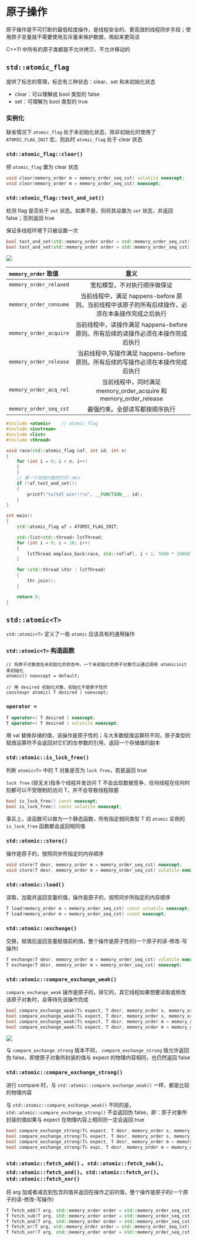 # 原子操作

原子操作是不可打断的最低粒度操作，是线程安全的、更高效的线程同步手段；使用原子变量就不需要使用互斥量来保护数据，用起来更简洁

C++11 中所有的原子类都是不允许拷贝、不允许移动的

## `std::atomic_flag`

提供了标志的管理，标志有三种状态：clear、set 和未初始化状态
- clear：可以理解成 bool 类型的 false
- set：可理解为 bool 类型的 true

### 实例化

缺省情况下 `atomic_flag` 处于未初始化状态，除非初始化时使用了 `ATOMIC_FLAG_INIT` 宏，则此时 `atomic_flag` 处于 clear 状态

### `std::atomic_flag::clear()`

把 `atomic_flag` 置为 clear 状态

```cpp
void clear(memory_order m = memory_order_seq_cst) volatile noexcept;
void clear(memory_order m = memory_order_seq_cst) noexcept;
```

### `std::atomic_flag::test_and_set()`

检测 flag 是否处于 `set` 状态。如果不是，则将其设置为 `set` 状态，并返回 false；否则返回 true

保证多线程环境下只被设置一次

```cpp
bool test_and_set(std::memory_order order = std::memory_order_seq_cst) volatile noexcept;
bool test_and_set(std::memory_order order = std::memory_order_seq_cst) noexcept;
```

![](../../Picture/Cpp/syntax/atomic/01.webp)

|`memory_order` 取值|意义|
|:-|:-:|
|`memory_order_relaxed`|宽松模型，不对执行顺序做保证|
|`memory_order_consume`|当前线程中，满足 happens-before 原则。当前线程中该原子的所有后续操作，必须在本条操作完成之后执行|
|`memory_order_acquire`|当前线程中，读操作满足 happens-before 原则。所有后续的读操作必须在本操作完成后执行|
|`memory_order_release`|当前线程中,写操作满足 happens-before 原则。所有后续的写操作必须在本操作完成后执行|
|`memory_order_acq_rel`|当前线程中，同时满足 memory_order_acquire 和memory_order_release|
|`memory_order_seq_cst`|最强约束。全部读写都按顺序执行|

```cpp
#include <atomic>    // atomic_flag
#include <iostream>  
#include <list>      
#include <thread>    

void race(std::atomic_flag &af, int id, int n) 
{
    for (int i = 0; i < n; i++) 
    {
    }
    // 第一个完成计数的打印：Win
    if (!af.test_and_set()) 
    {
        printf("%s[%d] win!!!\n", __FUNCTION__, id);
    }
}

int main() 
{
    std::atomic_flag af = ATOMIC_FLAG_INIT;

    std::list<std::thread> lstThread;
    for (int i = 0; i < 10; i++) 
    {
        lstThread.emplace_back(race, std::ref(af), i + 1, 5000 * 10000);
    }

    for (std::thread &thr : lstThread) 
    {
        thr.join();
    }

    return 0;
}
```

## `std::atomic<T>`

`std::atomic<T>` 定义了一些 `atomic` 应该具有的通用操作

### `std::atomic<T>` 构造函数

```
// 将原子对象放在未初始化的状态中。一个未初始化的原子对象可以通过调用 atomicinit 来初始化
atomic() noexcept = default;

// 用 desired 初始化对象，初始化不是原子性的
constexpr atomic( T desired ) noexcept;
```

### `operator =`

```cpp
T operator=( T desired ) noexcept; 
T operator=( T desired ) volatile noexcept;
```

用 val 替换存储的值，该操作是原子性的；与大多数赋值运算符不同，原子类型的赋值运算符不会返回对它们的左参数的引用，返回一个存储值的副本


### `std::atomic::is_lock_free()`

判断 `atomic<T>` 中的 T 对象是否为 `lock free`，若是返回 true

`lock free` (锁无关)指多个线程并发访问 T 不会出现数据竞争，任何线程在任何时刻都可以不受限制的访问 T，并不会导致线程阻塞

```cpp
bool is_lock_free() const noexcept;
bool is_lock_free() const volatile noexcept;
```

事实上，该函数可以做为一个静态函数，所有指定相同类型 T 的 `atomic` 实例的 `is_lock_free` 函数都会返回相同值

### `std::atomic::store()`

操作是原子的，按照同步所指定的内存顺序

```cpp
void store(T desr, memory_order m = memory_order_seq_cst) noexcept;
void store(T desr, memory_order m = memory_order_seq_cst) volatile noexcept;
```

### `std::atomic::load()`

读取，加载并返回变量的值，操作是原子的，按照同步所指定的内存顺序

```cpp
T load(memory_order m = memory_order_seq_cst) const volatile noexcept;
T load(memory_order m = memory_order_seq_cst) const noexcept;
```

### `std::atomic::exchange()`

交换，赋值后返回变量赋值前的值，整个操作是原子性的(一个原子的读-修改-写操作)

```cpp
T exchange(T desr, memory_order m = memory_order_seq_cst) volatile noexcept;
T exchange(T desr, memory_order m = memory_order_seq_cst) noexcept;
```

### `std::atomic::compare_exchange_weak()`

`compare_exchange_weak` 操作是原子的，排它的，其它线程如果想要读取或修改该原子对象时，会等待先该操作完成

```cpp
bool compare_exchange_weak(T& expect, T desr, memory_order s, memory_order f) volatile noexcept;
bool compare_exchange_weak(T& expect, T desr, memory_order s, memory_order f) noexcept;
bool compare_exchange_weak(T& expect, T desr, memory_order m = memory_order_seq_cst) volatile noexcept;
bool compare_exchange_weak(T& expect, T desr, memory_order m = memory_order_seq_cst) noexcept;
```

![](../../Picture/Cpp/syntax/atomic/02.webp)

与 `compare_exchange_strong` 版本不同， `compare_exchange_strong` 版允许返回伪 false，即使原子对象所封装的值与 expect 的物理内容相同，也仍然返回 false

### `std::atomic::compare_exchange_strong()`

进行 compare 时，与 `std::atomic::compare_exchange_weak()` 一样，都是比较的物理内容

与 `std::atomic::compare_exchange_weak()` 不同的是，`std::atomic::compare_exchange_strong()` 不会返回伪 false，即：原子对象所封装的值如果与 expect 在物理内容上相同则一定会返回 true

```cpp
bool compare_exchange_strong(T& expect, T desr, memory_order s, memory_order f) volatile noexcept;
bool compare_exchange_strong(T& expect, T desr, memory_order s, memory_order f) noexcept;
bool compare_exchange_strong(T& expect, T desr, memory_order m = memory_order_seq_cst) volatile noexcept;
bool compare_exchange_strong(T& expc, T desr, memory_order m = memory_order_seq_cst) noexcept;
```

### `std::atomic::fetch_add()` 、`std::atomic::fetch_sub()`、`std::atomic::fetch_and()`、`std::atomic::fetch_or()`、`std::atomic::fetch_xor()`

将 arg 加或者减去到包含的值并返回在操作之前的值，整个操作是原子的(一个原子的读-修改-写操作)

```cpp
T fetch_add(T arg, std::memory_order order = std::memory_order_seq_cst);
T fetch_sub(T arg, std::memory_order order = std::memory_order_seq_cst);
T fetch_and(T arg, std::memory_order order = std::memory_order_seq_cst);
T fetch_or(T arg, std::memory_order order = std::memory_order_seq_cst);
T fetch_xor(T arg, std::memory_order order = std::memory_order_seq_cst);
```